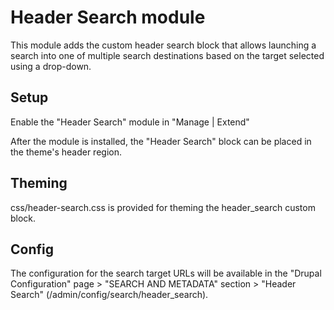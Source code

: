 # Header Search module

This module adds the custom header search block that allows launching a search into one of multiple search destinations based on the target selected using a drop-down.

## Setup

Enable the "Header Search" module in "Manage | Extend"

After the module is installed, the "Header Search" block can be placed in the theme's header region.

## Theming

css/header-search.css is provided for theming the header_search custom block.

## Config

The configuration for the search target URLs will be available in the "Drupal Configuration" page > "SEARCH AND METADATA" section > "Header Search" (/admin/config/search/header_search).
